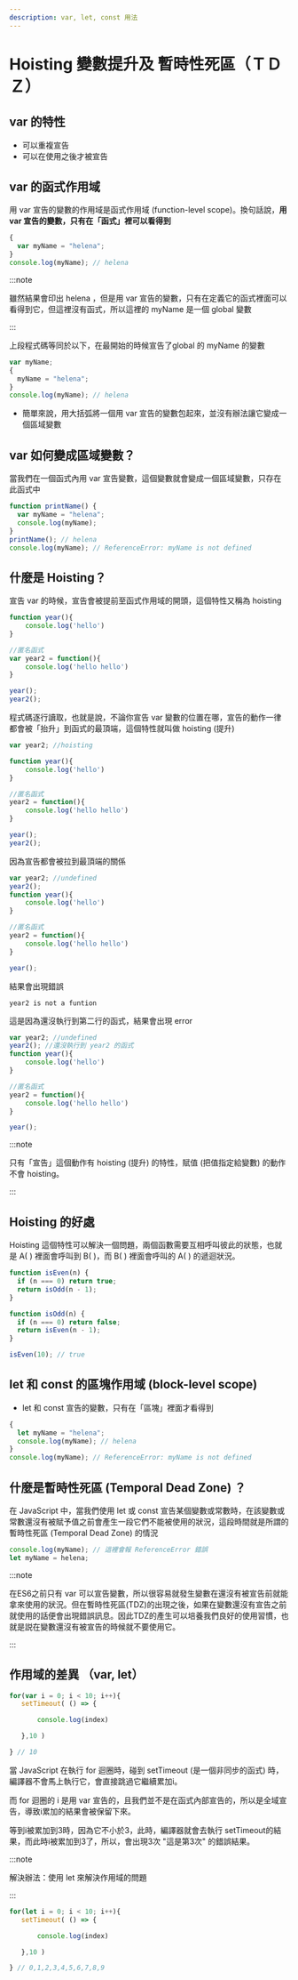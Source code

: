 ```yaml
---
description: var, let, const 用法
---
```


# Hoisting 變數提升及 暫時性死區（ＴＤＺ）
## var 的特性
* 可以重複宣告
* 可以在使用之後才被宣告

## var 的函式作用域
用 var 宣告的變數的作用域是函式作用域 (function-level scope)。換句話說，**用 var 宣告的變數，只有在「函式」裡可以看得到**

```js
{
  var myName = "helena";
}
console.log(myName); // helena
```

:::note

雖然結果會印出 helena ，但是用 var 宣告的變數，只有在定義它的函式裡面可以看得到它，但這裡沒有函式，所以這裡的 myName 是一個 global 變數

:::

上段程式碼等同於以下，在最開始的時候宣告了global 的 myName 的變數

```js
var myName;
{
  myName = "helena";
}
console.log(myName); // helena
```
* 簡單來說，用大括弧將一個用 var 宣告的變數包起來，並沒有辦法讓它變成一個區域變數

## var 如何變成區域變數？
當我們在一個函式內用 var 宣告變數，這個變數就會變成一個區域變數，只存在此函式中

```js
function printName() {
  var myName = "helena";
  console.log(myName);
}
printName(); // helena
console.log(myName); // ReferenceError: myName is not defined
```

## 什麼是 Hoisting？

宣告 var 的時候，宣告會被提前至函式作用域的開頭，這個特性又稱為 hoisting

```js
function year(){
    console.log('hello')
}

//匿名函式
var year2 = function(){
    console.log('hello hello')
}

year();
year2();
```

程式碼逐行讀取，也就是說，不論你宣告 var 變數的位置在哪，宣告的動作一律都會被「抬升」到函式的最頂端，這個特性就叫做 hoisting (提升)

```js
var year2; //hoisting

function year(){
    console.log('hello')
}

//匿名函式
year2 = function(){
    console.log('hello hello')
}

year();
year2();
```

因為宣告都會被拉到最頂端的關係

```js
var year2; //undefined
year2();
function year(){
    console.log('hello')
}

//匿名函式
year2 = function(){
    console.log('hello hello')
}

year();
```
結果會出現錯誤

`
year2 is not a funtion
`

這是因為還沒執行到第二行的函式，結果會出現 error

```js
var year2; //undefined
year2(); //還沒執行到 year2 的函式
function year(){
    console.log('hello')
}

//匿名函式
year2 = function(){
    console.log('hello hello')
}

year();
```
:::note

只有「宣告」這個動作有 hoisting (提升) 的特性，賦值 (把值指定給變數) 的動作不會 hoisting。

:::

## Hoisting 的好處
Hoisting 這個特性可以解決一個問題，兩個函數需要互相呼叫彼此的狀態，也就是 A( ) 裡面會呼叫到 B( )，而 B( ) 裡面會呼叫的 A( ) 的遞迴狀況。
```js
function isEven(n) {
  if (n === 0) return true;
  return isOdd(n - 1);
}

function isOdd(n) {
  if (n === 0) return false;
  return isEven(n - 1);
}

isEven(10); // true
```

## let 和 const 的區塊作用域 (block-level scope)
* let 和 const 宣告的變數，只有在「區塊」裡面才看得到
```js
{
  let myName = "helena";
  console.log(myName); // helena
}
console.log(myName); // ReferenceError: myName is not defined
```

## 什麼是暫時性死區 (Temporal Dead Zone) ？
在 JavaScript 中，當我們使用 let 或 const 宣告某個變數或常數時，在該變數或常數還沒有被賦予值之前會產生一段它們不能被使用的狀況，這段時間就是所謂的暫時性死區 (Temporal Dead Zone) 的情況

```js
console.log(myName); // 這裡會報 ReferenceError 錯誤
let myName = helena;
```
:::note

在ES6之前只有 var 可以宣告變數，所以很容易就發生變數在還沒有被宣告前就能拿來使用的狀況。但在暫時性死區(TDZ)的出現之後，如果在變數還沒有宣告之前就使用的話便會出現錯誤訊息。因此TDZ的產生可以培養我們良好的使用習慣，也就是説在變數還沒有被宣告的時候就不要使用它。

:::

## 作用域的差異 （var, let）
```js
for(var i = 0; i < 10; i++){
   setTimeout( () => {

       console.log(index)

   },10 )

} // 10
```

當 JavaScript 在執行 for 迴圈時，碰到 setTimeout (是一個非同步的函式) 時，編譯器不會馬上執行它，會直接跳過它繼續累加i。

而 for 迴圈的 i 是用 var 宣告的，且我們並不是在函式內部宣告的，所以是全域宣告，導致i累加的結果會被保留下來。

等到i被累加到3時，因為它不小於3，此時，編譯器就會去執行 setTimeout的結果，而此時i被累加到3了，所以，會出現3次 "這是第3次" 的錯誤結果。

:::note

解決辦法：使用 let 來解決作用域的問題

:::

```js
for(let i = 0; i < 10; i++){
   setTimeout( () => {

       console.log(index)

   },10 )

} // 0,1,2,3,4,5,6,7,8,9
```


